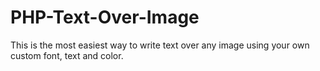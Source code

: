 # PHP-Text-Over-Image
This is the most easiest way to write text over any image using your own custom font, text and color.

